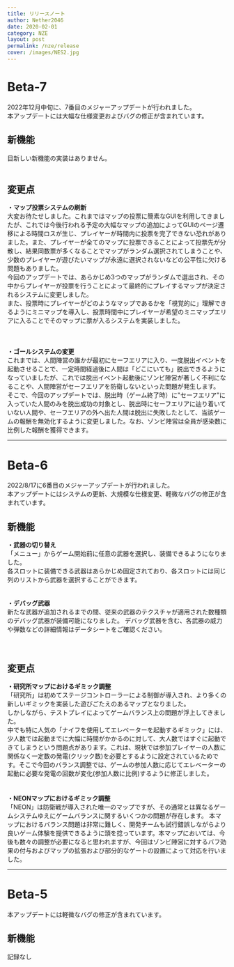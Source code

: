 ```yaml
---
title: リリースノート
author: Nether2046
date: 2020-02-01
category: NZE
layout: post
permalink: /nze/release
cover: /images/NES2.jpg
---
```


# Beta-7
2022年12月中旬に、7番目のメジャーアップデートが行われました。  
本アップデートには大幅な仕様変更およびバグの修正が含まれています。

## 新機能

目新しい新機能の実装はありません。
<br><br>


## 変更点

 **・マップ投票システムの刷新**  
大変お待たせしました。これまではマップの投票に簡素なGUIを利用してきましたが、これでは今後行われる予定の大幅なマップの追加によってGUIのページ遷移による時間ロスが生じ、プレイヤーが時間内に投票を完了できない恐れがありました。また、プレイヤーが全てのマップに投票できることによって投票先が分散し、結果同数票が多くなることでマップがランダム選択されてしまうことや、少数のプレイヤーが遊びたいマップが永遠に選択されないなどの公平性に欠ける問題もありました。  
今回のアップデートでは、あらかじめ3つのマップがランダムで選出され、その中からプレイヤーが投票を行うことによって最終的にプレイするマップが決定されるシステムに変更しました。  
また、投票時にプレイヤーがどのようなマップであるかを「視覚的に」理解できるようにミニマップを導入し、投票時間中にプレイヤーが希望のミニマップエリアに入ることでそのマップに票が入るシステムを実装しました。

 　　
   <br><br>
 **・ゴールシステムの変更**  
これまでは、人間陣営の誰かが最初にセーフエリアに入り、一度脱出イベントを起動させることで、一定時間経過後に人間は「どこにいても」脱出できるようになっていましたが、これでは脱出イベント起動後にゾンビ陣営が著しく不利になることや、人間陣営がセーフエリアを防衛しないといった問題が発生します。  
そこで、今回のアップデートでは、脱出時（ゲーム終了時）に"セーフエリア"に入っていた人間のみを脱出成功の対象とし、脱出時にセーフエリアに辿り着いていない人間や、セーフエリアの外へ出た人間は脱出に失敗したとして、当該ゲームの報酬を無効化するように変更しました。なお、ゾンビ陣営は全員が感染数に比例した報酬を獲得できます。

***

# Beta-6
2022/8/17に6番目のメジャーアップデートが行われました。  
本アップデートにはシステムの更新、大規模な仕様変更、軽微なバグの修正が含まれています。

## 新機能

 **・武器の切り替え**  
 「メニュー」からゲーム開始前に任意の武器を選択し、装備できるようになりました。  
 各スロットに装備できる武器はあらかじめ固定されており、各スロットには同じ列のリストから武器を選択することができます。  
<br><br>
 **・デバッグ武器**  
新たな武器が追加されるまでの間、従来の武器のテクスチャが適用された数種類のデバッグ武器が装備可能になりました。  デバッグ武器を含む、各武器の威力や弾数などの詳細情報はデータシートをご確認ください。  
<br><br>


## 変更点

 **・研究所マップにおけるギミック調整**  
 「研究所」は初めてステージコントローラーによる制御が導入され、より多くの新しいギミックを実装した遊びごたえのあるマップとなりました。  
 しかしながら、テストプレイによってゲームバランス上の問題が浮上してきました。  <br>
 中でも特に人気の「ナイフを使用してエレベーターを起動するギミック」には、少人数では起動までに大幅に時間がかかるのに対して、大人数ではすぐに起動できてしまうという問題点があります。これは、現状では参加プレイヤーの人数に関係なく一定数の発電(クリック数)を必要とするように設定されているためです。そこで今回のバランス調整では、ゲームの参加人数に応じてエレベーターの起動に必要な発電の回数が変化(参加人数に比例)するように修正しました。
 　　
   <br><br>
 **・NEONマップにおけるギミック調整**  
 「NEON」は防衛戦が導入された唯一のマップですが、その通常とは異なるゲームシステムゆえにゲームバランスに関するいくつかの問題が存在します。
本マップにおけるバランス問題は非常に難しく、開発チームも試行錯誤しながらより良いゲーム体験を提供できるように頭を捻っています。本マップにおいては、今後も数々の調整が必要になると思われますが、今回はゾンビ陣営に対するバフ効果の付与およびマップの拡張および部分的なゲートの設置によって対応を行いました。

***

# Beta-5
本アップデートには軽微なバグの修正が含まれています。

## 新機能
記録なし
